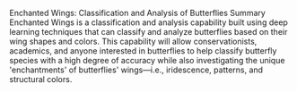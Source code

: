 Enchanted Wings: Classification and Analysis of Butterflies
Summary
Enchanted Wings is a classification and analysis capability built using deep learning techniques that can classify and analyze butterflies based on their wing shapes and colors. This capability will allow conservationists, academics, and anyone interested in butterflies to help classify butterfly species with a high degree of accuracy while also investigating the unique 'enchantments' of butterflies' wings—i.e., iridescence, patterns, and structural colors.
